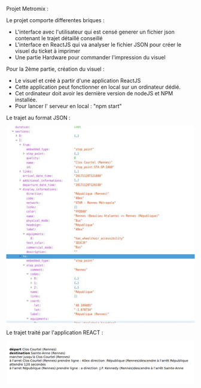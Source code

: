 Projet Metromix :

Le projet comporte differentes briques :
- L'interface avec l'utilisateur qui est censé generer un fichier json contenant le trajet détaillé conseillé
- L'interface en ReactJS qui va analyser le fichier JSON pour créer le visuel du ticket à imprimer
- Une partie Hardware pour commander l'impression du visuel



Pour la 2ème partie, création du visuel :
  - Le visuel et créé à partir d'une application ReactJS
  - Cette application peut fonctionner en local sur un ordinateur dédié.
  - Cet ordinateur doit avoir les dernière version de nodeJS et NPM installée.
  - Pour lancer l' serveur en local :
  "npm start"


Le trajet au format JSON :

![le trajet JSON](./JSON.jpeg)


Le trajet traité par l'application REACT :

![React](./react.png)
